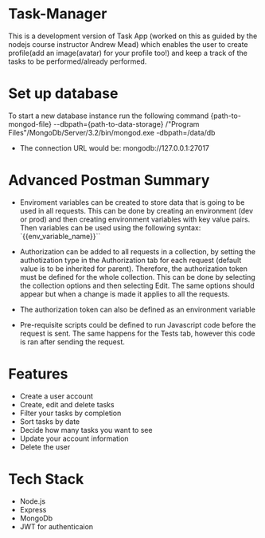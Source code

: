 # Task-Manager
This is a development version of Task App (worked on this as guided by the nodejs course instructor Andrew Mead) which enables the user to create profile(add an image(avatar) for your profile too!) and keep a track of the tasks to be performed/already performed.


# Set up database
To start a new database instance run the following command
{path-to-mongod-file} --dbpath={path-to-data-storage}
/"Program Files"/MongoDb/Server/3.2/bin/mongod.exe -dbpath=/data/db
* The connection URL would be: mongodb://127.0.0.1:27017

# Advanced Postman Summary
* Enviroment variables can be created to store data that is going to be used in all requests. This can be done by creating an environment (dev or prod) and then creating environment variables with key value pairs. Then variables can be used using the following syntax: `{{env_variable_name}}``

* Authorization can be added to all requests in a collection, by setting the authotization type in the Authorization tab for each request (default value is to be inherited for parent). Therefore, the authorization token must be defined for the whole collection. This can be done by selecting the collection options and then selecting Edit. The same options should appear but when a change is made it applies to all the requests.

* The authorization token can also be defined as an environment variable

* Pre-requisite scripts could be defined to run Javascript code before the request is sent. The same happens for the Tests tab, however this code is ran after sending the request.

# Features
* Create a user account
* Create, edit and delete tasks
* Filter your tasks by completion
* Sort tasks by date
* Decide how many tasks you want to see
* Update your account information
* Delete the user

# Tech Stack
* Node.js
* Express
* MongoDb
* JWT for authenticaion


